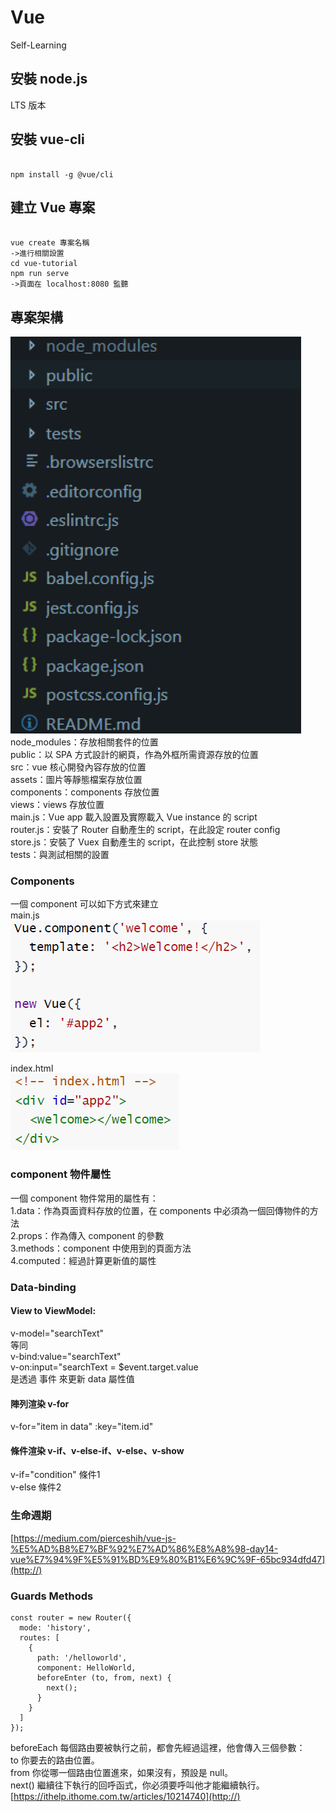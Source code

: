 # Vue
Self-Learning

## 安裝 node.js
LTS 版本

## 安裝 vue-cli
<pre><code>
npm install -g @vue/cli
</code></pre>

## 建立 Vue 專案
<pre><code>
vue create 專案名稱
->進行相關設置  
cd vue-tutorial  
npm run serve
->頁面在 localhost:8080 監聽
</code></pre>

## 專案架構
![image](https://github.com/VongolaXIman/Vue/blob/main/learning/pic/1.PNG)  
node_modules：存放相關套件的位置  
public：以 SPA 方式設計的網頁，作為外框所需資源存放的位置  
src：vue 核心開發內容存放的位置  
assets：圖片等靜態檔案存放位置  
components：components 存放位置  
views：views 存放位置  
main.js：Vue app 載入設置及實際載入 Vue instance 的 script  
router.js：安裝了 Router 自動產生的 script，在此設定 router config  
store.js：安裝了 Vuex 自動產生的 script，在此控制 store 狀態  
tests：與測試相關的設置

### Components
一個 component 可以如下方式來建立  
main.js  
![image](https://github.com/VongolaXIman/Vue/blob/main/learning/pic/4.PNG)  

index.html  
![image](https://github.com/VongolaXIman/Vue/blob/main/learning/pic/3.PNG)  

### component 物件屬性
一個 component 物件常用的屬性有：  
1.data：作為頁面資料存放的位置，在 components 中必須為一個回傳物件的方法  
2.props：作為傳入 component 的參數  
3.methods：component 中使用到的頁面方法  
4.computed：經過計算更新值的屬性  

### Data-binding
#### View to ViewModel:  
v-model="searchText"  
等同  
v-bind:value="searchText"  
v-on:input="searchText = $event.target.value  
是透過 事件 來更新 data 屬性值
#### 陣列渲染 v-for
v-for="item in data" :key="item.id"
#### 條件渲染 v-if、v-else-if、v-else、v-show
v-if="condition" 條件1  
v-else 條件2  

### 生命週期
[https://medium.com/pierceshih/vue-js-%E5%AD%B8%E7%BF%92%E7%AD%86%E8%A8%98-day14-vue%E7%94%9F%E5%91%BD%E9%80%B1%E6%9C%9F-65bc934dfd47](http://)

### Guards Methods 
```
const router = new Router({
  mode: 'history',
  routes: [
    {
      path: '/helloworld',
      component: HelloWorld,
      beforeEnter (to, from, next) {
        next();
      }
    }
  ]
});
```
beforeEach 每個路由要被執行之前，都會先經過這裡，他會傳入三個參數：  
to 你要去的路由位置。  
from 你從哪一個路由位置進來，如果沒有，預設是 null。  
next() 繼續往下執行的回呼函式，你必須要呼叫他才能繼續執行。  
[https://ithelp.ithome.com.tw/articles/10214740](http://)
